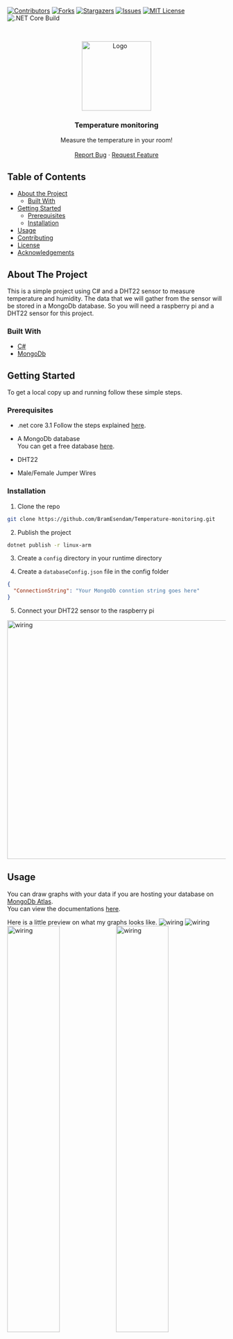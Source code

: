 <!--
*** Thanks for checking out this README Template. If you have a suggestion that would
*** make this better, please fork the repo and create a pull request or simply open
*** an issue with the tag "enhancement".
*** Thanks again! Now go create something AMAZING! :D
***
***
***
*** To avoid retyping too much info. Do a search and replace for the following:
*** github_username, repo, twitter_handle, email
-->





<!-- PROJECT SHIELDS -->
<!--
*** I'm using markdown "reference style" links for readability.
*** Reference links are enclosed in brackets [ ] instead of parentheses ( ).
*** See the bottom of this document for the declaration of the reference variables
*** for contributors-url, forks-url, etc. This is an optional, concise syntax you may use.
*** https://www.markdownguide.org/basic-syntax/#reference-style-links
-->
[![Contributors][contributors-shield]][contributors-url]
[![Forks][forks-shield]][forks-url]
[![Stargazers][stars-shield]][stars-url]
[![Issues][issues-shield]][issues-url]
[![MIT License][license-shield]][license-url]
![.NET Core Build](https://github.com/brammys/Temperature-monitoring/workflows/.NET%20Core%20Build/badge.svg)


<!-- PROJECT LOGO -->
<br />
<p align="center">
  <a href="https://github.com/brammys/Temperature-monitoring">
    <img src="img/logo.png" alt="Logo" width="160" height="160">
  </a>

  <h3 align="center">Temperature monitoring</h3>

  <p align="center">
    Measure the temperature in your room!
    <br />
    <br />
    <a href="https://github.com/brammys/Temperature-monitoring/issues">Report Bug</a>
    ·
    <a href="https://github.com/brammys/Temperature-monitoring/issues">Request Feature</a>
  </p>
</p>



<!-- TABLE OF CONTENTS -->
## Table of Contents

* [About the Project](#about-the-project)
  * [Built With](#built-with)
* [Getting Started](#getting-started)
  * [Prerequisites](#prerequisites)
  * [Installation](#installation)
* [Usage](#usage)
* [Contributing](#contributing)
* [License](#license)
* [Acknowledgements](#acknowledgements)



<!-- ABOUT THE PROJECT -->
## About The Project

This is a simple project using C# and a DHT22 sensor to measure temperature and humidity.
The data that we will gather from the sensor will be stored in a MongoDb database.
So you will need a raspberry pi and a DHT22 sensor for this project.


### Built With

* [C#](https://docs.microsoft.com/en-us/dotnet/csharp/)
* [MongoDb](https://www.mongodb.com/)


<!-- GETTING STARTED -->
## Getting Started

To get a local copy up and running follow these simple steps.

### Prerequisites

* .net core 3.1
Follow the steps explained [here](https://dotnet.microsoft.com/download/dotnet-core/3.0).
  
* A MongoDb database  
You can get a free database [here](https://www.mongodb.com/download-center).
  
* DHT22

* Male/Female Jumper Wires

### Installation
 
1. Clone the repo
```sh
git clone https://github.com/BramEsendam/Temperature-monitoring.git
```
2. Publish the project
```sh
dotnet publish -r linux-arm
```  
3. Create a `config` directory in your runtime directory

4. Create a `databaseConfig.json` file in the config folder
```json
{
  "ConnectionString": "Your MongoDb conntion string goes here"
}
```
5. Connect your DHT22 sensor to the raspberry pi
<img src="img/dhtxx.png" alt="wiring" width="550">


<!-- USAGE EXAMPLES -->
## Usage

You can draw graphs with your data if you are hosting your database on [MongoDb Atlas](https://www.mongodb.com/cloud/atlas).  
You can view the documentations [here](https://docs.atlas.mongodb.com/).   

Here is a little preview on what my graphs looks like.
<img src="img/tempGraph.png" alt="wiring">
<img src="img/humidityGraph.png" alt="wiring">
<img src="img/avgTemp.png" alt="wiring" width="49%">
<img src="img/avgHumidity.png" alt="wiring" width="49%">

<!-- CONTRIBUTING -->
## Contributing

Contributions are what make the open source community such an amazing place to be learn, inspire, and create. Any contributions you make are **greatly appreciated**.

1. Fork the Project
2. Create your Feature Branch (`git checkout -b feature/AmazingFeature`)
3. Commit your Changes (`git commit -m 'Add some AmazingFeature'`)
4. Push to the Branch (`git push origin feature/AmazingFeature`)
5. Open a Pull Request



<!-- LICENSE -->
## License

Distributed under the MIT License. See `LICENSE` for more information.


<!-- ACKNOWLEDGEMENTS -->
## Acknowledgements

* [Dotnet/iot](https://github.com/dotnet/iot)
* [aspnet/DependencyInjection](https://github.com/aspnet/DependencyInjection)
* [Img Shields](https://shields.io)
* [Readme template](https://github.com/othneildrew/Best-README-Template)





<!-- MARKDOWN LINKS & IMAGES -->
<!-- https://www.markdownguide.org/basic-syntax/#reference-style-links -->
[contributors-shield]: https://img.shields.io/github/contributors/BramEsendam/Temperature-monitoring.svg?style=flat-square
[contributors-url]: https://github.com/BramEsendam/Temperature-monitoring/graphs/contributors
[forks-shield]: https://img.shields.io/github/forks/BramEsendam/Temperature-monitoring.svg?style=flat-square
[forks-url]: https://github.com/BramEsendam/Temperature-monitoring/network/members
[stars-shield]: https://img.shields.io/github/stars/BramEsendam/Temperature-monitoring.svg?style=flat-square
[stars-url]: https://github.com/BramEsendam/Temperature-monitoring/stargazers
[issues-shield]: https://img.shields.io/github/issues/BramEsendam/Temperature-monitoring.svg?style=flat-square
[issues-url]: https://github.com/BramEsendam/Temperature-monitoring/issues
[license-shield]: https://img.shields.io/github/license/BramEsendam/Temperature-monitoring.svg?style=flat-square
[license-url]: https://github.com/BramEsendam/Temperature-monitoring/blob/master/LICENSE
[product-screenshot]: images/screenshot.png
